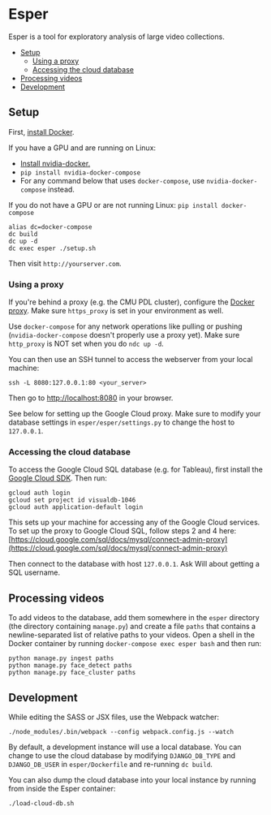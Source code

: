 # Esper

Esper is a tool for exploratory analysis of large video collections.

* [Setup](https://github.com/scanner-research/esper#setup)
  * [Using a proxy](https://github.com/scanner-research/esper#using-a-proxy)
  * [Accessing the cloud database](https://github.com/scanner-research/esper#accessing-the-cloud-database)
* [Processing videos](https://github.com/scanner-research/esper#processing-videos)
* [Development](https://github.com/scanner-research/esper#development)

## Setup
First, [install Docker](https://docs.docker.com/engine/installation/#supported-platforms).

If you have a GPU and are running on Linux:
* [Install nvidia-docker.](https://github.com/NVIDIA/nvidia-docker#quick-start)
* `pip install nvidia-docker-compose`
* For any command below that uses `docker-compose`, use `nvidia-docker-compose` instead.

If you do not have a GPU or are not running Linux: `pip install docker-compose`

```
alias dc=docker-compose
dc build
dc up -d
dc exec esper ./setup.sh
```

Then visit `http://yourserver.com`.

### Using a proxy

If you're behind a proxy (e.g. the CMU PDL cluster), configure the [Docker proxy](https://docs.docker.com/engine/admin/systemd/#http-proxy). Make sure `https_proxy` is set in your environment as well.

Use `docker-compose` for any network operations like pulling or pushing (`nvidia-docker-compose` doesn't properly use a proxy yet). Make sure `http_proxy` is NOT set when you do `ndc up -d`.

You can then use an SSH tunnel to access the webserver from your local machine:
```
ssh -L 8080:127.0.0.1:80 <your_server>
```

Then go to [http://localhost:8080](http://localhost:8080) in your browser.

See below for setting up the Google Cloud proxy. Make sure to modify your database settings in `esper/esper/settings.py` to change the host to `127.0.0.1`.

### Accessing the cloud database
To access the Google Cloud SQL database (e.g. for Tableau), first install the [Google Cloud SDK](https://cloud.google.com/sdk/downloads). Then run:

```
gcloud auth login
gcloud set project id visualdb-1046
gcloud auth application-default login
```

This sets up your machine for accessing any of the Google Cloud services. To set up the proxy to Google Cloud SQL, follow steps 2 and 4 here: [https://cloud.google.com/sql/docs/mysql/connect-admin-proxy](https://cloud.google.com/sql/docs/mysql/connect-admin-proxy)

Then connect to the database with host `127.0.0.1`. Ask Will about getting a SQL username.

## Processing videos

To add videos to the database, add them somewhere in the `esper` directory (the directory containing `manage.py`) and create a file `paths` that contains a newline-separated list of relative paths to your videos. Open a shell in the Docker container by running `docker-compose exec esper bash` and then run:

```
python manage.py ingest paths
python manage.py face_detect paths
python manage.py face_cluster paths
```

## Development
While editing the SASS or JSX files, use the Webpack watcher:
```
./node_modules/.bin/webpack --config webpack.config.js --watch
```

By default, a development instance will use a local database. You can change to use the cloud database by modifying `DJANGO_DB_TYPE` and `DJANGO_DB_USER` in `esper/Dockerfile` and re-running `dc build`.

You can also dump the cloud database into your local instance by running from inside the Esper container:

```
./load-cloud-db.sh
```
